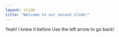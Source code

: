 ```yaml
---
layout: slide
title: "Welcome to our second slide!"
---
```

Yeah! I knew it before
Use the left arrow to go back!
